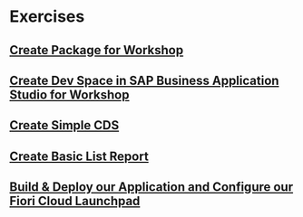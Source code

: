 # Exercises

## [Create Package for Workshop](./Create%20Package%20for%20Workshop/README.md)

## [Create Dev Space in SAP Business Application Studio for Workshop](./Create%20DevSpace%20in%20BAS/)

## [Create Simple CDS](./Create%20Simple%20CDS/README.md)

## [Create Basic List Report](./Create%20Basic%20List%20Report/README.md)

## [Build & Deploy our Application and Configure our Fiori Cloud Launchpad](./Build%20Deploy%20Configure/README.md)

## []()

## []()
